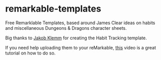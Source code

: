 # remarkable-templates

Free Remarklable Templates, based around James Clear ideas on habits and miscellaneous Dungeons & Dragons character sheets.

Big thanks to [Jakob Klemm](https://github.com/jakobklemm) for creating the Habit Tracking template.

If you need help uploading them to your reMarkable, [this](https://www.youtube.com/watch?v=Bl1krpUZTdo) video is a great tutorial on how to do so.
